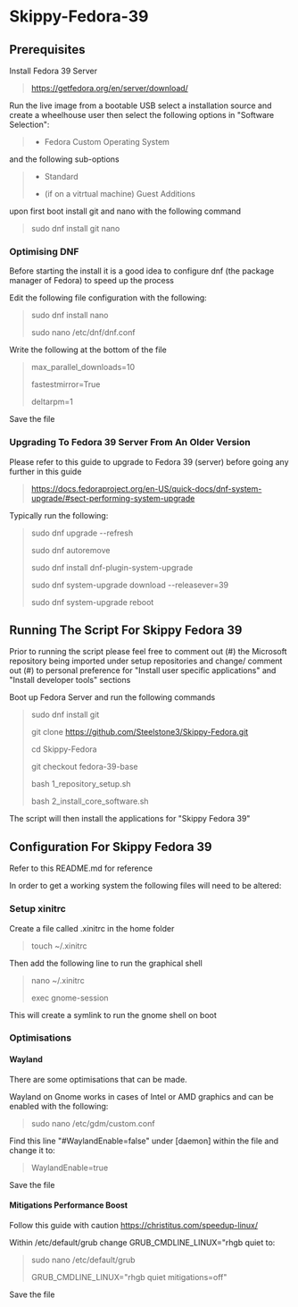 # Skippy-Fedora-39

## Prerequisites

Install Fedora 39 Server

> <https://getfedora.org/en/server/download/>

Run the live image from a bootable USB select a installation source and create a wheelhouse user then select the following options in "Software Selection":
>
> - Fedora Custom Operating System

and the following sub-options
>
> - Standard
>
> - (if on a vitrtual machine) Guest Additions

upon first boot install git and nano with the following command
> sudo dnf install git nano

### Optimising DNF

Before starting the install it is a good idea to configure dnf (the package manager of Fedora) to speed up the process

Edit the following file configuration with the following:

> sudo dnf install nano
>
> sudo nano /etc/dnf/dnf.conf

Write the following at the bottom of the file

> max_parallel_downloads=10
>
> fastestmirror=True
>
> deltarpm=1

Save the file

### Upgrading To Fedora 39 Server From An Older Version

Please refer to this guide to upgrade to Fedora 39 (server) before going any further in this guide
> <https://docs.fedoraproject.org/en-US/quick-docs/dnf-system-upgrade/#sect-performing-system-upgrade>

Typically run the following:
> sudo dnf upgrade --refresh
>
> sudo dnf autoremove
>
> sudo dnf install dnf-plugin-system-upgrade
>
> sudo dnf system-upgrade download --releasever=39
>
> sudo dnf system-upgrade reboot

## Running The Script For Skippy Fedora 39

Prior to running the script please feel free to comment out (#) the Microsoft repository being imported under setup repositories and change/ comment out (#) to personal preference for "Install user specific applications" and "Install developer tools" sections

Boot up Fedora Server and run the following commands

> sudo dnf install git
>
> git clone <https://github.com/Steelstone3/Skippy-Fedora.git>
>
> cd Skippy-Fedora
>
> git checkout fedora-39-base
>
> bash 1_repository_setup.sh
>
> bash 2_install_core_software.sh
>

The script will then install the applications for "Skippy Fedora 39"

## Configuration For Skippy Fedora 39

Refer to this README.md for reference

In order to get a working system the following files will need to be altered:

### Setup xinitrc

Create a file called .xinitrc in the home folder

> touch ~/.xinitrc

Then add the following line to run the graphical shell

> nano ~/.xinitrc
>
> exec gnome-session

This will create a symlink to run the gnome shell on boot

### Optimisations

#### Wayland

There are some optimisations that can be made.

Wayland on Gnome works in cases of Intel or AMD graphics and can be enabled with the following:

> sudo nano /etc/gdm/custom.conf

Find this line "#WaylandEnable=false" under [daemon] within the file and change it to:

> WaylandEnable=true

Save the file

#### Mitigations Performance Boost

Follow this guide with caution <https://christitus.com/speedup-linux/>

Within /etc/default/grub change GRUB_CMDLINE_LINUX="rhgb quiet to:

> sudo nano /etc/default/grub
>
> GRUB_CMDLINE_LINUX="rhgb quiet mitigations=off"

Save the file
